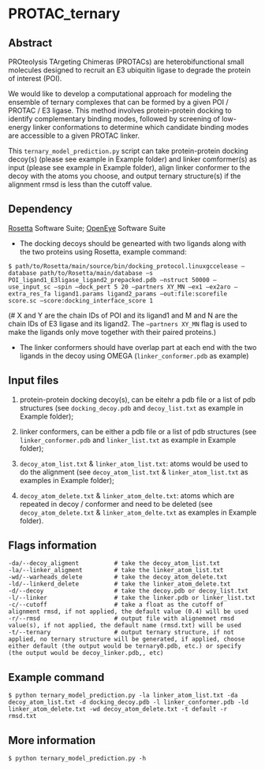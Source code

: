 # PROTAC_ternary

## Abstract
PROteolysis TArgeting Chimeras (PROTACs) are heterobifunctional small molecules designed to recruit an E3 ubiquitin ligase to degrade the protein of interest (POI). 
  
We would like to develop a computational approach for modeling the ensemble of ternary complexes that can be formed by a given POI / PROTAC / E3 ligase. This method involves protein-protein docking to identify complementary binding modes, followed by screening of low-energy linker conformations to determine which candidate binding modes are accessible to a given PROTAC linker.
  
This `ternary_model_prediction.py` script can take protein-protein docking decoy(s) (please see example in Example folder) and linker comformer(s) as input (please see example in Example folder), align linker conformer to the decoy with the atoms you choose, and output ternary structure(s) if the alignment rmsd is less than the cutoff value.

## Dependency
[Rosetta](https://www.rosettacommons.org/software/license-and-download) Software Suite; [OpenEye](https://www.eyesopen.com/) Software Suite

* The docking decoys should be genearted with two ligands along with the two proteins using Rosetta, example command:

```
$ path/to/Rosetta/main/source/bin/docking_protocol.linuxgccelease –database path/to/Rosetta/main/database –s POI_ligand1_E3ligase_ligand2_prepacked.pdb –nstruct 50000 –use_input_sc –spin –dock_pert 5 20 –partners XY_MN –ex1 –ex2aro –extra_res_fa ligand1.params ligand2_params –out:file:scorefile score.sc –score:docking_interface_score 1
```

(# X and Y are the chain IDs of POI and its ligand1 and M and N are the chain IDs of E3 ligase and its ligand2. The `–partners XY_MN` flag is used to make the ligands only move together with their paired proteins.)

* The linker conformers should have overlap part at each end with the two ligands in the decoy using OMEGA (`linker_conformer.pdb` as example)

## Input files
1) protein-protein docking decoy(s), can be eitehr a pdb file or a list of pdb structures (see `docking_decoy.pdb` and `decoy_list.txt` as example in Example folder);

2) linker conformers, can be either a pdb file or a list of pdb structures (see `linker_conformer.pdb` and `linker_list.txt` as example in Example folder);

3) `decoy_atom_list.txt` & `linker_atom_list.txt`: atoms would be used to do the alignment (see `decoy_atom_list.txt` & `linker_atom_list.txt` as examples in Example folder);

4) `decoy_atom_delete.txt` & `linker_atom_delte.txt`: atoms which are repeated in decoy / conformer and need to be deleted (see `decoy_atom_delete.txt` & `linker_atom_delte.txt` as examples in Example folder).

## Flags information
```
-da/--decoy_aligment          # take the decoy_atom_list.txt
-la/--linker_aligment         # take the linker_atom_list.txt
-wd/--warheads_delete         # take the decoy_atom_delete.txt
-ld/--linkerd_delete          # take the linker_atom_delete.txt
-d/--decoy                    # take the decoy.pdb or decoy_list.txt
-l/--linker                   # take the linker.pdb or linker_list.txt
-c/--cutoff                   # take a float as the cutoff of alignment rmsd, if not applied, the default value (0.4) will be used
-r/--rmsd                     # output file with alignemnet rmsd value(s), if not applied, the default name (rmsd.txt) will be used
-t/--ternary                  # output ternary structure, if not applied, no ternary structure will be generated, if applied, choose either default (the output would be ternary0.pdb, etc.) or specify (the output would be decoy_linker.pdb,, etc)
```

## Example command
```
$ python ternary_model_prediction.py -la linker_atom_list.txt -da decoy_atom_list.txt -d docking_decoy.pdb -l linker_conformer.pdb -ld linker_atom_delete.txt -wd decoy_atom_delete.txt -t default -r rmsd.txt
```

## More information
`$ python ternary_model_prediction.py -h` 
